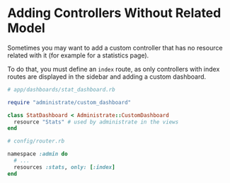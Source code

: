 # Adding Controllers Without Related Model

Sometimes you may want to add a custom controller that has no resource
related with it (for example for a statistics page).

To do that, you must define an `index` route, as only controllers with index
routes are displayed in the sidebar and adding a custom dashboard.

```ruby
# app/dashboards/stat_dashboard.rb

require "administrate/custom_dashboard"

class StatDashboard < Administrate::CustomDashboard
  resource "Stats" # used by administrate in the views
end
```

```ruby
# config/router.rb

namespace :admin do
  # ...
  resources :stats, only: [:index]
end
```
